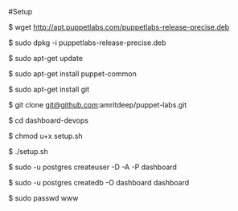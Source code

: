 #Setup

$ wget http://apt.puppetlabs.com/puppetlabs-release-precise.deb

$ sudo dpkg -i puppetlabs-release-precise.deb

$ sudo apt-get update

$ sudo apt-get install puppet-common

$ sudo apt-get install git

$ git clone git@github.com:amritdeep/puppet-labs.git

$ cd dashboard-devops

$ chmod u+x setup.sh

$ ./setup.sh

$ sudo -u postgres createuser -D -A -P dashboard

$ sudo -u postgres createdb -O dashboard dashboard

$ sudo passwd www
